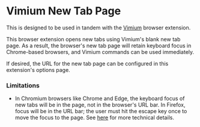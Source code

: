 # Vimium New Tab Page

This is designed to be used in tandem with the [Vimium](https://github.com/philc/vimium) browser
extension.

This browser extension opens new tabs using Vimium's blank new tab page. As a result, the browser's
new tab page will retain keyboard focus in Chrome-based browsers, and Vimium commands can be used
immediately.

If desired, the URL for the new tab page can be configured in this extension's options page.

### Limitations

* In Chromium browsers like Chrome and Edge, the keyboard focus of new tabs will be in the page, not
  in the browser's URL bar. In Firefox, focus will be in the URL bar; the user must hit the escape
  key once to move the focus to the page. See
  [here](https://github.com/philc/vimium/issues/4741#issuecomment-3288100353) for more technical
  details.
